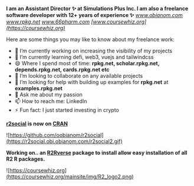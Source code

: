 __I am an Assistant Director ✨ at Simulations Plus Inc. I am also a freelance software developer with 12+ years of experience ✨__
_www.obianom.com_ _www.rpkg.net_ _www.66pharm.com_ _[www.coursewhiz.org](https://coursewhiz.org)_

Here are some things you may like to know about my freelance work:

- 🔭 I’m currently working on increasing the visibility of my projects 
- 🌱 I’m currently learning defi, web3, vuejs and tailwindcss
- 😄 Where I spend most of time: __rpkg.net, scholar.rpkg.net, depends.rpkg.net, cards.rpkg.net etc__
- 👯 I’m looking to collaborate on any available projects
- 🤔 I’m looking for help with building up examples for __rpkg.net__ at __examples.rpkg.net__
- 💬 Ask me about my passion
- 📫 How to reach me: LinkedIn
- ⚡ Fun fact: I just started investing in crypto

__[r2social](https://github.com/oobianom/r2social) is now on [CRAN](https://cran.rstudio.com/web/packages/r2social/index.html)__

![https://github.com/oobianom/r2social](https://r2social.obi.obianom.com/r2social2.gif)

__Working on.. an [R2Rverse](https://github.com/oobianom/R2Rverse) package to install allow easy installation of all R2 R packages.__

![https://coursewhiz.org](https://coursewhiz.org/mainsite/img/R2_logo2.png)
